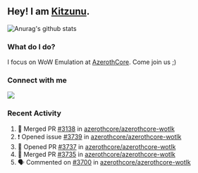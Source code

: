 ## Hey! I am [Kitzunu](https://Github.com/Kitzunu).

![Anurag's github stats](https://github-readme-stats.kitzunu.vercel.app/api?username=Kitzunu&show_icons=true)

### What do I do?

I focus on WoW Emulation at [AzerothCore](https://Github.com/AzerothCore). Come join us ;)

### Connect with me
[![](https://img.shields.io/badge/AzerothCore%20Discord-Connect%20with%20me!-green)](https://discord.com/invite/gkt4y2x)

### Recent Activity

<!--START_SECTION:activity-->
1. 🎉 Merged PR [#3138](https://github.com/azerothcore/azerothcore-wotlk/pull/3138) in [azerothcore/azerothcore-wotlk](https://github.com/azerothcore/azerothcore-wotlk)
2. ❗️ Opened issue [#3739](https://github.com/azerothcore/azerothcore-wotlk/issues/3739) in [azerothcore/azerothcore-wotlk](https://github.com/azerothcore/azerothcore-wotlk)
3. 💪 Opened PR [#3737](https://github.com/azerothcore/azerothcore-wotlk/pull/3737) in [azerothcore/azerothcore-wotlk](https://github.com/azerothcore/azerothcore-wotlk)
4. 🎉 Merged PR [#3735](https://github.com/azerothcore/azerothcore-wotlk/pull/3735) in [azerothcore/azerothcore-wotlk](https://github.com/azerothcore/azerothcore-wotlk)
5. 🗣 Commented on [#3700](https://github.com/azerothcore/azerothcore-wotlk/issues/3700) in [azerothcore/azerothcore-wotlk](https://github.com/azerothcore/azerothcore-wotlk)
<!--END_SECTION:activity-->
